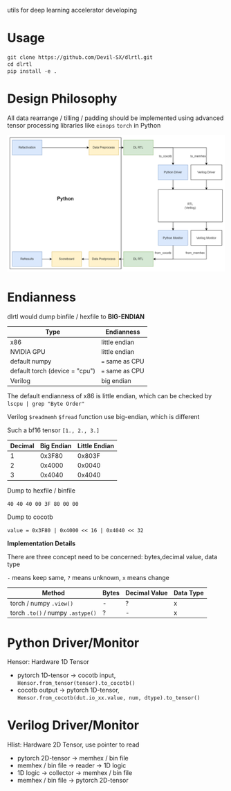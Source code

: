 utils for deep learning accelerator developing

# Usage

```
git clone https://github.com/Devil-SX/dlrtl.git
cd dlrtl
pip install -e .
```

# Design Philosophy

All data rearrange / tilling / padding should be implemented using advanced tensor processing libraries like `einops` `torch` in Python

![Diagram](dlrtl.drawio.png)

# Endianness

dlrtl would dump binfile / hexfile to **BIG-ENDIAN**

| Type | Endianness | 
| --- | --- |
| x86 | little endian | 
| NVIDIA GPU | little endian |
| default numpy | `=` same as CPU |
| default torch (device = "cpu") | `=` same as CPU |
| Verilog | big endian |


The default endianness of x86 is little endian, which can be checked by `lscpu | grep "Byte Order"`

Verilog `$readmemh` `$fread` function use big-endian, which is different

Such a bf16 tensor `[1., 2., 3.]`

| Decimal |  Big Endian | Little Endian|
|---  | --- | --- |
| 1 | 0x3F80 | 0x803F |
| 2 | 0x4000 | 0x0040 |
| 3 | 0x4040 | 0x4040 |


Dump to hexfile / binfile

```
40 40 40 00 3F 80 00 00
```

Dump to cocotb

```
value = 0x3F80 | 0x4000 << 16 | 0x4040 << 32
```

**Implementation Details**

There are three concept need to be concerned: bytes,decimal value, data type

`-` means keep same, `?` means unknown, `x` means change

| Method | Bytes | Decimal Value| Data Type |
| --- | --- | --- | --- |
| torch / numpy `.view()` | - | ? | x |
| torch `.to()` / numpy `.astype()` | ? | - | x |


# Python Driver/Monitor

Hensor: Hardware 1D Tensor

- pytorch 1D-tensor -> cocotb input, `Hensor.from_tensor(tensor).to_cocotb()`
- cocotb output -> pytorch 1D-tensor, `Hensor.from_cocotb(dut.io_xx.value, num, dtype).to_tensor()`

# Verilog Driver/Monitor

Hlist: Hardware 2D Tensor, use pointer to read

- pytorch 2D-tensor -> memhex / bin file
- memhex / bin file -> reader -> 1D logic
- 1D logic ->  collector -> memhex / bin file
- memhex / bin file -> pytorch 2D-tensor
